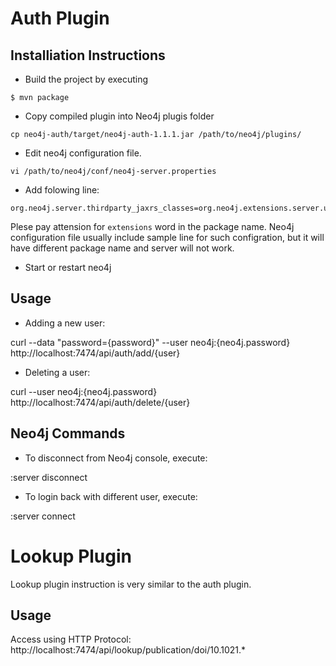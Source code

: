 # Auth Plugin

## Installiation Instructions

* Build the project by executing 

```
$ mvn package
```

* Copy compiled plugin into Neo4j plugis folder

```
cp neo4j-auth/target/neo4j-auth-1.1.1.jar /path/to/neo4j/plugins/
```

* Edit neo4j configuration file. 

```
vi /path/to/neo4j/conf/neo4j-server.properties
```

* Add folowing line:

```
org.neo4j.server.thirdparty_jaxrs_classes=org.neo4j.extensions.server.unmanaged=/unmanaged
```

Plese pay attension for `extensions` word in the package name. Neo4j configuration file usually include sample line for such configration, but it will have different package name and server will not work.

 
* Start or restart neo4j 

## Usage

* Adding a new user:

curl --data "password={password}" --user neo4j:{neo4j.password} http://localhost:7474/api/auth/add/{user}

* Deleting a user:

curl --user neo4j:{neo4j.password} http://localhost:7474/api/auth/delete/{user}
 
## Neo4j Commands

* To disconnect from Neo4j console, execute:

:server disconnect

* To login back with different user, execute:

:server connect

# Lookup Plugin
Lookup plugin instruction is very similar to the auth plugin.  

## Usage
Access using HTTP Protocol: http://localhost:7474/api/lookup/publication/doi/10.1021.*

